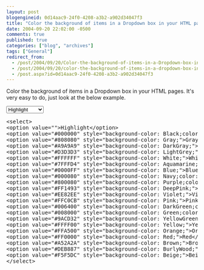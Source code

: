 ```yaml
---
layout: post
blogengineid: 0d14aac9-24f0-4208-a3b2-a902d34047f3
title: "Color the background of items in a Dropdown box in your HTML pages."
date: 2004-09-20 22:02:00 -0500
comments: true
published: true
categories: ["blog", "archives"]
tags: ["General"]
redirect_from: 
  - /post/2004/09/20/Color-the-background-of-items-in-a-Dropdown-box-in-your-HTML-pages
  - /post/2004/09/20/color-the-background-of-items-in-a-dropdown-box-in-your-html-pages
  - /post.aspx?id=0d14aac9-24f0-4208-a3b2-a902d34047f3
---
```

<!-- more -->
<p>Color the background of items in a Dropdown box in your HTML pages. It's very easy to do, just look at the below example.</p>
<p><select>
<option value="">Highlight</option>
<option style="background-color: black; color: #ffffff;" value="#000000">Black</option>
<option style="background-color: gray;" value="#808080">Gray</option>
<option style="background-color: darkgray;" value="#A9A9A9">DarkGray</option>
<option style="background-color: lightgrey;" value="#D3D3D3">LightGray</option>
<option style="background-color: white;" value="#FFFFFF">White</option>
<option style="background-color: aquamarine;" value="#7FFFD4">Aquamarine</option>
<option style="background-color: blue;" value="#0000FF">Blue</option>
<option style="background-color: navy; color: #ffffff;" value="#000080">Navy</option>
<option style="background-color: purple; color: #ffffff;" value="#800080">Purple</option>
<option style="background-color: deeppink;" value="#FF1493">DeepPink</option>
<option style="background-color: violet;" value="#EE82EE">Violet</option>
<option style="background-color: pink;" value="#FFC0CB">Pink</option>
<option style="background-color: darkgreen; color: #ffffff;" value="#006400">DarkGreen</option>
<option style="background-color: green; color: #ffffff;" value="#008000">Green</option>
<option style="background-color: yellowgreen;" value="#9ACD32">YellowGreen</option>
<option style="background-color: yellow;" value="#FFFF00">Yellow</option>
<option style="background-color: orange;" value="#FFA500">Orange</option>
<option style="background-color: red;" value="#FF0000">Red</option>
<option style="background-color: brown;" value="#A52A2A">Brown</option>
<option style="background-color: burlywood;" value="#DEB887">BurlyWood</option>
<option style="background-color: beige;" value="#F5F5DC">Beige</option>
</select></p>
<pre class="brush: xml; first-line: 1; tab-size: 4; toolbar: false; ">&lt;select&gt;
&lt;option value=""&gt;Highlight&lt;/option&gt;
&lt;option value="#000000" style="background-color: Black;color: #FFFFFF;"&gt;Black&lt;/option&gt;
&lt;option value="#808080" style="background-color: Gray;"&gt;Gray&lt;/option&gt;
&lt;option value="#A9A9A9" style="background-color: DarkGray;"&gt;DarkGray&lt;/option&gt;
&lt;option value="#D3D3D3" style="background-color: LightGrey;"&gt;LightGray&lt;/option&gt;
&lt;option value="#FFFFFF" style="background-color: White;"&gt;White&lt;/option&gt;
&lt;option value="#7FFFD4" style="background-color: Aquamarine;"&gt;Aquamarine&lt;/option&gt;
&lt;option value="#0000FF" style="background-color: Blue;"&gt;Blue&lt;/option&gt;
&lt;option value="#000080" style="background-color: Navy;color: #FFFFFF;"&gt;Navy&lt;/option&gt;
&lt;option value="#800080" style="background-color: Purple;color: #FFFFFF;"&gt;Purple&lt;/option&gt;
&lt;option value="#FF1493" style="background-color: DeepPink;"&gt;DeepPink&lt;/option&gt;
&lt;option value="#EE82EE" style="background-color: Violet;"&gt;Violet&lt;/option&gt;
&lt;option value="#FFC0CB" style="background-color: Pink;"&gt;Pink&lt;/option&gt;
&lt;option value="#006400" style="background-color: DarkGreen;color: #FFFFFF;"&gt;DarkGreen&lt;/option&gt;
&lt;option value="#008000" style="background-color: Green;color: #FFFFFF;"&gt;Green&lt;/option&gt;
&lt;option value="#9ACD32" style="background-color: YellowGreen;"&gt;YellowGreen&lt;/option&gt;
&lt;option value="#FFFF00" style="background-color: Yellow;"&gt;Yellow&lt;/option&gt;
&lt;option value="#FFA500" style="background-color: Orange;"&gt;Orange&lt;/option&gt;
&lt;option value="#FF0000" style="background-color: Red;"&gt;Red&lt;/option&gt;
&lt;option value="#A52A2A" style="background-color: Brown;"&gt;Brown&lt;/option&gt;
&lt;option value="#DEB887" style="background-color: BurlyWood;"&gt;BurlyWood&lt;/option&gt;
&lt;option value="#F5F5DC" style="background-color: Beige;"&gt;Beige&lt;/option&gt;
&lt;/select&gt;</pre>
<pre class="csharpcode"><span class="kwrd">&nbsp;</span></pre>
